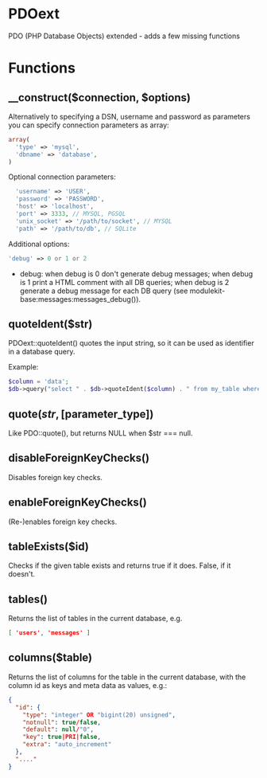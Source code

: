 PDOext
======
PDO (PHP Database Objects) extended - adds a few missing functions

Functions
=========
__construct($connection, $options)
---------------------
Alternatively to specifying a DSN, username and password as parameters you can specify connection parameters as array:

```php
array(
  'type' => 'mysql',
  'dbname' => 'database',
)
```

Optional connection parameters:
```php
  'username' => 'USER',
  'password' => 'PASSWORD',
  'host' => 'localhost',
  'port' => 3333, // MYSQL, PGSQL
  'unix_socket' => '/path/to/socket', // MYSQL
  'path' => '/path/to/db', // SQLite
```

Additional options:
```php
'debug' => 0 or 1 or 2
```

* debug: when debug is 0 don't generate debug messages; when debug is 1 print a HTML comment with all DB queries; when debug is 2 generate a debug message for each DB query (see modulekit-base:messages:messages_debug()).

quoteIdent($str)
----------------
PDOext::quoteIdent() quotes the input string, so it can be used as identifier in a database query.

Example:
```php
$column = 'data';
$db->query("select " . $db->quoteIdent($column) . " from my_table where id="  . $db_quote($id));
```

quote($str, [$parameter_type])
------------------------------
Like PDO::quote(), but returns NULL when $str === null.

disableForeignKeyChecks()
-------------------------
Disables foreign key checks.

enableForeignKeyChecks()
-------------------------
(Re-)enables foreign key checks.

tableExists($id)
---------------
Checks if the given table exists and returns true if it does. False, if it doesn't.

tables()
--------
Returns the list of tables in the current database, e.g.
```json
[ 'users', 'messages' ]
```

columns($table)
---------------
Returns the list of columns for the table in the current database, with the column id as keys and meta data as values, e.g.:
```json
{
  "id": {
    "type": "integer" OR "bigint(20) unsigned",
    "notnull": true/false,
    "default": null/"0",
    "key": true|PRI|false,
    "extra": "auto_increment"
  },
  "...."
}
```
